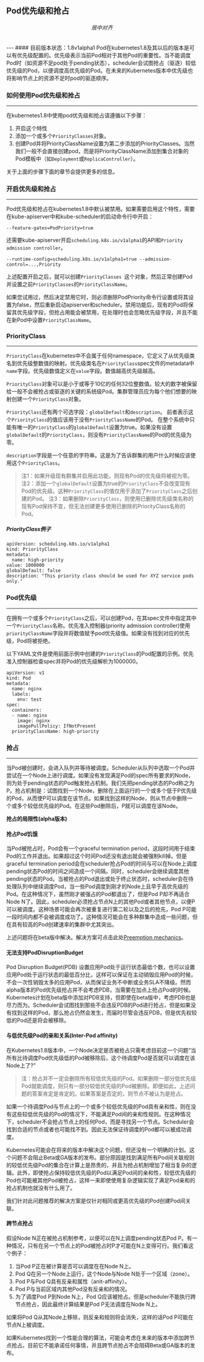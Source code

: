 ## Pod优先级和抢占

<h6 style="text-align:center">居中对齐 </h6>
---
#### 目前版本状态：1.8v1alpha1
Pod在kubernetes1.8及其以后的版本是可以有优先级配置的。优先级表示当前Pod相对于其他Pod的重要性。当不能调度Pod时（如资源不足pod处于pending状态），scheduler会试图抢占（驱逐）较低优先级的Pod，以便调度高优先级的Pod。在未来的Kubernetes版本中优先级也将影响节点上的资源不足时pod的驱逐顺序。


### 如何使用Pod优先级和抢占
---
在kubernetes1.8中使用pod优先级和抢占请遵循以下步骤：
1. 开启这个特性
2. 添加一个或多个`PriorityClasses`对象。
3. 创建Pod并将PriorityClassName设置为第二步添加的PriorityClasses。当然我们一般不会直接创建pod，而是将PriorityClassName添加到集合对象的Pod模板中（如`Deployment`或`ReplicaController`）。

关于上面的步骤下面的章节会提供更多的信息。

### 开启优先级和抢占
---
Pod优先级和抢占在kubernetes1.8中默认被禁用。如果需要启用这个特性，需要在kube-apiserver中和kube-scheduler的启动命令行中开启：

```
--feature-gates=PodPriority=true
```
还需要kube-apiserver开启`scheduling.k8s.io/v1alpha1`的API和`Priority admission controller`。

```
--runtime-config=scheduling.k8s.io/v1alpha1=true --admission-control=...,Priority
```
上述配置开启之后，就可以创建`PriorityClasses `这个对象，然后正常创建Pod并设置之前`PriorityClasses`的`PriorityClassName`。

如果您试用过，然后决定禁用它时，则必须删除PodPriority命令行设置或将其设置为false，然后重新启动apiserver和scheduler。禁用功能后，现有的Pod将保留其优先级字段，但抢占用能会被禁用，在处理时也会忽略优先级字段，并且不能在新Pod中设置`PriorityClassName`。

### PriorityClass
---
`PriorityClass`在kubernetes中不会属于任何namespace，它定义了从优先级类名到优先级整数值的映射。优先级类名在`PriorityClass`spec文件的metadata中`name`字段。优先级数值定义在`value`字段。数值越高优先级越高。

`PriorityClass`对象可以是小于或等于10亿的任何32位整数值。较大的数字被保留给一般不会被抢占或驱逐的关键的系统级Pod。集群管理员应为每个他们想要的映射创建一个`PriorityClass`对象。

`PriorityClass`还有两个可选字段：`globalDefault`和`description`。 前者表示这个`PriorityClass`的值应该用于没有`PriorityClassName`的Pod。 在整个系统中只能有唯一的`PriorityClass`的`globalDefault`设置为true。如果没有设置`globalDefault`的`PriorityClass`，则没有`PriorityClassName`的Pod的优先级为零。

`description`字段是一个任意的字符串。这是为了告诉群集的用户什么时候应该使用这个`PriorityClass`。
> 注1：如果升级现有群集并启用此功能，则现有Pod的优先级将被视为零。
> 注2：添加一个`globalDefault`设置为true的`PriorityClass`不会改变现有Pod的优先级。这种`PriorityClass`的值仅用于添加了`PriorityClass`之后创建的Pod。
> 注3：如果删除`PriorityClass`，则使用已删除优先级类名称的现有Pod保持不变，但无法创建更多使用已删除的PriorityClass名称的Pod。

##### PriorityClass例子

```
apiVersion: scheduling.k8s.io/v1alpha1
kind: PriorityClass
metadata:
  name: high-priority
value: 1000000
globalDefault: false
description: "This priority class should be used for XYZ service pods only."
```

### Pod优先级
---

在拥有一个或多个`PriorityClass`之后，可以创建Pod，在其spec文件中指定其中一个`PriorityClass`名称。优先准入控制器(priority admission controller)使用`priorityClassName`字段并将数值赋予pod优先级值。如果没有找到对应的优先级，Pod将被拒绝。

以下YAML文件是使用前面示例中创建的`PriorityClass`的Pod配置的示例。优先准入控制器检查spec并将Pod的优先级解析为1000000。

```
apiVersion: v1
kind: Pod
metadata:
  name: nginx
  labels:
    env: test
spec:
  containers:
  - name: nginx
    image: nginx
    imagePullPolicy: IfNotPresent
  priorityClassName: high-priority
```

### 抢占
---
当Pod被创建时，会进入队列并等待被调度。Scheduler从队列中选取一个Pod并尝试在一个Node上进行调度。如果没有发现满足Pod的spec所有要求的Node，则为处于pending状态的Pod触发抢占机制。我们先把pending状态的Pod称之为P。抢占机制是：试图找到一个Node，删除在上面运行的一个或多个低于P优先级的Pod，从而使P可以调度在该节点。如果找到这样的Node，则从节点中删除一个或多个较低优先级的Pod。在这些Pod删除后，P就可以调度在该Node。

**抢占的局限性(alpha版本)**

#### 抢占Pod饥饿
当Pod被抢占时，Pod会有一个graceful termination period，这段时间用于结束Pod的工作并退出。如果超过这个时间Pod还没有退出就会被强制kill掉。但是graceful termination period会在scheduler抢占Pod的时间与可以在Node上调度pending状态Pod的时间之间造成一个间隔。同时，scheduler会继续调度其他pending状态的Pod。当被抢占的Pod退出或处于终止状态时，scheduler会在待处理队列中继续调度Pod，当一些Pod调度到刚才的Node上且早于高优先级的Pod。在这种情况下，虽然刚才被强占的Pod都退出了，但是Pod P却不再适合Node N了。因此，scheduler必须抢占节点N上的其他Pod或者其他节点，以便P可以被调度。这种场景可能会再次被重复进行第二轮以及之后的抢先，Pod P可能一段时间内都不会被调度成功了。这种情况可能会在多种群集中造成一些问题，但在具有较高的Pod创建速率的集群中尤其突出。

上述问题将在beta版中解决。解决方案可点击此处[Preemption mechanics](https://github.com/kubernetes/community/blob/master/contributors/design-proposals/scheduling/pod-preemption.md#preemption-mechanics)。

#### 无法支持PodDisruptionBudget

Pod Disruption Budget(PDB) 设置应用Pod处于运行状态最低个数，也可以设置应用Pod处于运行状态的最低百分比，这样可以保证在主动销毁应用Pod的时候，不会一次性销毁太多的应用Pod，从而保证业务不中断或业务SLA不降级。然而alpha版本的Pod优先级抢占并不会考虑PDB，当需要在加点上抢占Pod的时候。Kubernetes计划在beta版中添加对PDB支持，但即使在beta版中，考虑PDB也是尽力而为。Scheduler会试图找到那些不会违反PDB的Pod进行抢占，但是如果没有找到这样的Pod，那么抢占仍然会发生，而届时尽管会违反PDB，但是优先权较低的Pod还是将会被移除。

#### 与低优先级Pod的亲和关系(Inter-Pod affinity)

在Kubernetes1.8版本中，一个Node决定是否被抢占只需考虑目前这一个问题“当所有比待调度Pod优先级低的Pod被移除后，这个待调度Pod是否就可以调度在该Node上了?”

> 注：抢占并不一定会删除所有较低优先级的Pod。如果删除一部分低优先级Pod就能调度，则只有一部分较低优先级的Pod被删除。即便如此，上述问题的答案肯定是肯定的。如果答案是否定的，则节点不被认为是抢占。

如果一个待调度Pod与节点上的一个或多个较低优先级的Pod具有亲和性，则在没有这些较低优先级的Pod的情况下，不能满足Pod间的亲和性规则。在这种情况下，scheduler不会抢占节点上的任何Pod，而是寻找另一个节点。Scheduler会找到合适的节点或者也可能找不到。因此无法保证待调度的Pod都可以被成功调度。

Kubernetes可能会在将来的版本中解决这个问题，但还没有一个明确的计划。这个问题不会阻止Beta或GA版本的发布。部分原因是找到满足所有Pod间关联规则的较低优先级Pod的集合在计算上是昂贵的，并且为抢占机制增加了相当复杂的逻辑。此外，即使抢占保持较低优先级的Pod以满足Pod间的亲和性，较低优先级的Pod也可能被其他Pod被抢占，这样一来即使使用复杂逻辑实现了满足Pod亲和的抢占机制也就没有什么用了。

我们针对此问题推荐的解决方案是仅针对相同或更高优先级的Pod创建Pod间关联。

#### 跨节点抢占

假设Node N正在被抢占机制参考，以便可以在N上调度pending状态Pod P。有一种情况，只有在另一个节点上的Pod被抢占时P才可能在N上变得可行。我们看这个例子：
1. 当Pod P正在被计算是否可以调度在在Node N上。
2. Pod Q在另一个Node上运行，这个Node与Node N处于一个区域（zone）。
3. Pod P与Pod Q具有反亲和属性（anit-affinity）。
4. Pod P与当前区域内其他Pod没有反亲和的情况。
5. 为了调度Pod P到Node N上，Pod Q应该被抢占。但是scheduler不能执行跨节点抢占，因此最终计算结果是Pod P无法调度在Node N上。

如果将Pod Q从其Node上移除，则反亲和规则将会消失，这样的话Pod P可能在节点N上被调度。

如果Kubernetes找到一个性能合理的算法，可能会考虑在未来的版本中添加跨节点抢占。目前它不能承诺任何事情，并且跨节点抢占不会阻碍Beta或GA版本的发布。